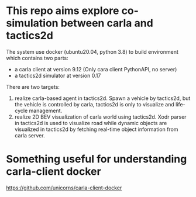 # This repo aims explore co-simulation between carla and tactics2d

The system use docker (ubuntu20.04, python 3.8) to build environment which contains two parts:
- a carla client at version 9.12 (Only cara client PythonAPI, no server)
- a tactics2d simulator at version 0.17

There are two targets:
1. realize carla-based agent in tactics2d. Spawn a vehicle by tactics2d, but the vehicle is controlled by carla, tactics2d is only to visualize and life-cycle management.
2. realize 2D BEV visualization of carla world using tactics2d. Xodr parser in tactics2d is used to visualize road while dynamic objects are visualized in tactics2d by fetching real-time object information from carla server.


# Something useful for understanding carla-client docker
https://github.com/unicorns/carla-client-docker

